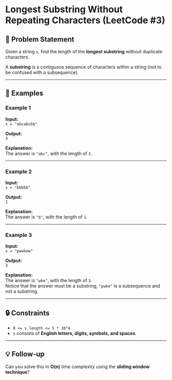 # Longest Substring Without Repeating Characters (LeetCode #3)

## 📄 Problem Statement

Given a string `s`, find the length of the **longest substring** without duplicate characters.

A **substring** is a contiguous sequence of characters within a string (not to be confused with a subsequence).

---

## 📝 Examples

### Example 1

**Input:**  
`s = "abcabcbb"`

**Output:**  
`3`

**Explanation:**  
The answer is `"abc"`, with the length of `3`.

---

### Example 2

**Input:**  
`s = "bbbbb"`

**Output:**  
`1`

**Explanation:**  
The answer is `"b"`, with the length of `1`.

---

### Example 3

**Input:**  
`s = "pwwkew"`

**Output:**  
`3`

**Explanation:**  
The answer is `"wke"`, with the length of `3`.  
Notice that the answer must be a substring, `"pwke"` is a subsequence and not a substring.

---

## 🔒 Constraints

- `0 <= s.length <= 5 * 10^4`
- `s` consists of **English letters, digits, symbols, and spaces**.

---

## 💡 Follow-up

Can you solve this in **O(n)** time complexity using the **sliding window technique**?
